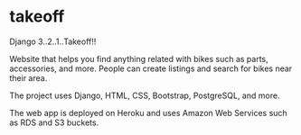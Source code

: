 # takeoff
Django 3..2..1..Takeoff!!

Website that helps you find anything related with bikes such as parts, accessories, and more. 
People can create listings and search for bikes near their area.

The project uses Django, HTML, CSS, Bootstrap, PostgreSQL, and more.

The web app is deployed on Heroku and uses Amazon Web Services such as RDS and S3 buckets.
